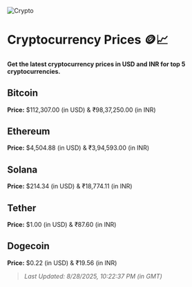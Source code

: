 
![Crypto](https://www.techguide.com.au/wp-content/uploads/2020/11/crypto3.jpeg)

# Cryptocurrency Prices 🪙📈

#### Get the latest cryptocurrency prices in USD and INR for top 5 cryptocurrencies.

## Bitcoin

**Price:** $112,307.00 (in USD) & ₹98,37,250.00 (in INR)

## Ethereum

**Price:** $4,504.88 (in USD) & ₹3,94,593.00 (in INR)

## Solana

**Price:** $214.34 (in USD) & ₹18,774.11 (in INR)

## Tether

**Price:** $1.00 (in USD) & ₹87.60 (in INR)

## Dogecoin

**Price:** $0.22 (in USD) & ₹19.56 (in INR)

> _Last Updated: 8/28/2025, 10:22:37 PM (in GMT)_
